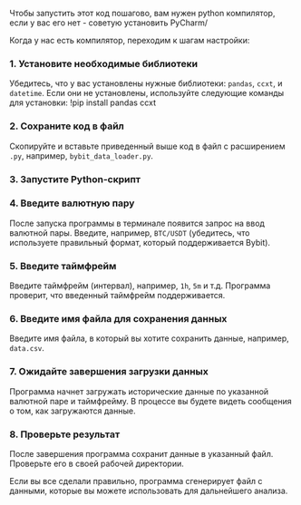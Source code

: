 Чтобы запустить этот код пошагово, вам нужен python компилятор, если у вас его нет - советую установить PyCharm/

Когда у нас есть компилятор, переходим к шагам настройки:

### 1. Установите необходимые библиотеки
Убедитесь, что у вас установлены нужные библиотеки: `pandas`, `ccxt`, и `datetime`. Если они не установлены, используйте следующие команды для установки:
!pip install pandas ccxt

### 2. Сохраните код в файл
Скопируйте и вставьте приведенный выше код в файл с расширением `.py`, например, `bybit_data_loader.py`.

### 3. Запустите Python-скрипт

### 4. Введите валютную пару
После запуска программы в терминале появится запрос на ввод валютной пары. Введите, например, `BTC/USDT` (убедитесь, что используете правильный формат, который поддерживается Bybit).

### 5. Введите таймфрейм
Введите таймфрейм (интервал), например, `1h`, `5m` и т.д. Программа проверит, что введенный таймфрейм поддерживается.

### 6. Введите имя файла для сохранения данных
Введите имя файла, в который вы хотите сохранить данные, например, `data.csv`.

### 7. Ожидайте завершения загрузки данных
Программа начнет загружать исторические данные по указанной валютной паре и таймфрейму. В процессе вы будете видеть сообщения о том, как загружаются данные.

### 8. Проверьте результат
После завершения программа сохранит данные в указанный файл. Проверьте его в своей рабочей директории.

Если вы все сделали правильно, программа сгенерирует файл с данными, которые вы можете использовать для дальнейшего анализа.
 
